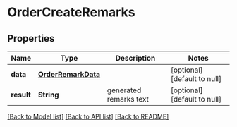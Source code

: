 # OrderCreateRemarks
## Properties

| Name | Type | Description | Notes |
|------------ | ------------- | ------------- | -------------|
| **data** | [**OrderRemarkData**](OrderRemarkData.md) |  | [optional] [default to null] |
| **result** | **String** | generated remarks text | [optional] [default to null] |

[[Back to Model list]](../README.md#documentation-for-models) [[Back to API list]](../README.md#documentation-for-api-endpoints) [[Back to README]](../README.md)

